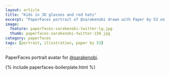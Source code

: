```yaml
---
layout: article
title: "Kids in 3D glasses and red hats"
excerpt: "PaperFaces portrait of @sarakenobi drawn with Paper by 53 on an iPad."
image: 
  feature: paperfaces-sarakenobi-twitter-lg.jpg
  thumb: paperfaces-sarakenobi-twitter-150.jpg
category: paperfaces
tags: [portrait, illustration, paper by 53]
---
```


PaperFaces portrait avatar for [@sarakenobi](http://twitter.com/sarakenobi).

{% include paperfaces-boilerplate.html %}
